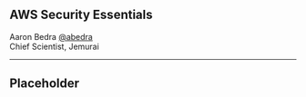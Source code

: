 ## AWS Security Essentials

Aaron Bedra [@abedra](https://twitter.com/abedra)  
Chief Scientist, Jemurai

---

## Placeholder